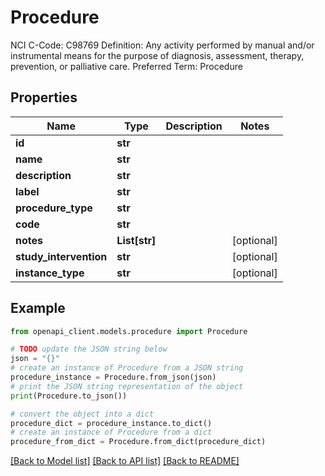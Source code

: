 # Procedure

NCI C-Code: C98769 Definition: Any activity performed by manual and/or instrumental means for the purpose of diagnosis, assessment, therapy, prevention, or palliative care. Preferred Term: Procedure

## Properties

Name | Type | Description | Notes
------------ | ------------- | ------------- | -------------
**id** | **str** |  | 
**name** | **str** |  | 
**description** | **str** |  | 
**label** | **str** |  | 
**procedure_type** | **str** |  | 
**code** | **str** |  | 
**notes** | **List[str]** |  | [optional] 
**study_intervention** | **str** |  | [optional] 
**instance_type** | **str** |  | [optional] 

## Example

```python
from openapi_client.models.procedure import Procedure

# TODO update the JSON string below
json = "{}"
# create an instance of Procedure from a JSON string
procedure_instance = Procedure.from_json(json)
# print the JSON string representation of the object
print(Procedure.to_json())

# convert the object into a dict
procedure_dict = procedure_instance.to_dict()
# create an instance of Procedure from a dict
procedure_from_dict = Procedure.from_dict(procedure_dict)
```
[[Back to Model list]](../README.md#documentation-for-models) [[Back to API list]](../README.md#documentation-for-api-endpoints) [[Back to README]](../README.md)


